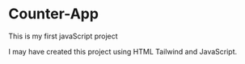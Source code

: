 # Counter-App

This is my first javaScript project

I may have created this project using HTML Tailwind and JavaScript.
